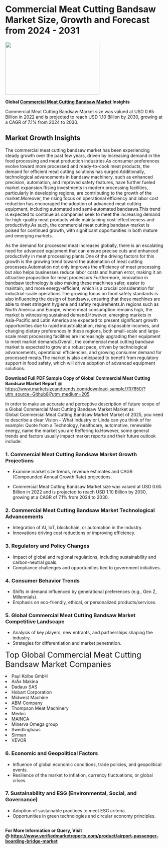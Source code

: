 <H1>Commercial Meat Cutting Bandsaw Market Size, Growth and Forecast from 2024 - 2031</H1><img class="aligncenter size-medium wp-image-584254" src="https://thirdeyenews.in/wp-content/uploads/2024/09/Global-Market-Research-300x168.jpeg" alt="" width="300" height="168" /><p><strong>Global&nbsp;<a href="https://www.marketsizeandtrends.com/download-sample/707850/?utm_source=Github8j?utm_medium=205">Commercial Meat Cutting Bandsaw Market</a> Insights</strong></p><p>Commercial Meat Cutting Bandsaw Market size was valued at USD 0.65 Billion in 2022 and is projected to reach USD 1.10 Billion by 2030, growing at a CAGR of 7.1% from 2024 to 2030.</p><p><h2>Market Growth Insights</h2> <p>The commercial meat cutting bandsaw market has been experiencing steady growth over the past few years, driven by increasing demand in the food processing and meat production industries.As consumer preferences evolve toward more processed and ready-to-cook meat products, the demand for efficient meat cutting solutions has surged.Additionally, technological advancements in bandsaw machinery, such as enhanced precision, automation, and improved safety features, have further fueled market expansion.Rising investments in modern processing facilities, particularly in developing regions, are contributing to the growth of the market.Moreover, the rising focus on operational efficiency and labor cost reduction has encouraged the adoption of advanced meat cutting equipment, including automated and semi-automated bandsaws.This trend is expected to continue as companies seek to meet the increasing demand for high-quality meat products while maintaining cost-effectiveness and productivity.As such, the commercial meat cutting bandsaw market is poised for continued growth, with significant opportunities in both mature and emerging markets.</p> <p>As the demand for processed meat increases globally, there is an escalating need for advanced equipment that can ensure precise cuts and enhanced productivity in meat processing plants.One of the driving factors for this growth is the growing trend toward the automation of meat cutting processes.Automation not only improves the efficiency of meat processing but also helps businesses reduce labor costs and human error, making it an attractive proposition for meat processors.Furthermore, innovation in bandsaw technology is also making these machines safer, easier to maintain, and more energy-efficient, which is a crucial consideration for industrial-scale operations.The growing focus on food safety standards is also influencing the design of bandsaws, ensuring that these machines are able to meet stringent hygiene and safety requirements.In regions such as North America and Europe, where meat consumption remains high, the market is witnessing sustained demand.However, emerging markets in Asia-Pacific and Latin America are expected to present significant growth opportunities due to rapid industrialization, rising disposable incomes, and changing dietary preferences.In these regions, both small-scale and large-scale meat processing facilities are increasingly upgrading their equipment to meet market demands.Overall, the commercial meat cutting bandsaw market is expected to grow at a robust pace, driven by technological advancements, operational efficiencies, and growing consumer demand for processed meats.The market is also anticipated to benefit from regulatory support in food safety, which will drive adoption of advanced equipment solutions.</p> <p><span class=""><strong>Download Full PDF Sample Copy of Global Commercial Meat Cutting Bandsaw Market Report</strong> @ <a href="https://www.marketsizeandtrends.com/download-sample/707850/?utm_source=Github8j?utm_medium=205" target="_blank">https://www.marketsizeandtrends.com/download-sample/707850/?utm_source=Github8j?utm_medium=205</a></span></p><p>In order to make an accurate and perceptive description of future scope of a Global&nbsp;Commercial Meat Cutting Bandsaw Market Market as Global&nbsp;Commercial Meat Cutting Bandsaw Market Market of 2025, you need to describe a clear Vision &ndash; What Industry or Linda can you think of for example: Quote from a Technology, healthcare, automotive, renewable energy, name the market you are Reffering to.However, some general trends and factors usually impact market reports and their future outlook include:</p><h3>1.&nbsp;<strong>Commercial Meat Cutting Bandsaw Market Growth Projections</strong></h3><ul><li>Examine market size trends, revenue estimates and CAGR (Compounded Annual Growth Rate) projections.</li><li><p>Commercial Meat Cutting Bandsaw Market size was valued at USD 0.65 Billion in 2022 and is projected to reach USD 1.10 Billion by 2030, growing at a CAGR of 7.1% from 2024 to 2030.</p></li></ul><h3>2.&nbsp;<strong>Commercial Meat Cutting Bandsaw Market Technological Advancements</strong></h3><ul><li>Integration of AI, IoT, blockchain, or automation in the industry.</li><li>Innovations driving cost reductions or improving efficiency.</li></ul><h3>3.&nbsp;<strong>Regulatory and Policy Changes</strong></h3><ul><li>Impact of global and regional regulations, including sustainability and carbon-neutral goals.</li><li>Compliance challenges and opportunities tied to government initiatives.</li></ul><h3>4.&nbsp;<strong>Consumer Behavior Trends</strong></h3><ul><li>Shifts in demand influenced by generational preferences (e.g., Gen Z, Millennials).</li><li>Emphasis on eco-friendly, ethical, or personalized products/services.</li></ul><h3>5.&nbsp;<strong>Global Commercial Meat Cutting Bandsaw Market Competitive Landscape</strong></h3><ul><li>Analysis of key players, new entrants, and partnerships shaping the industry.</li><li>Strategies for differentiation and market penetration.</li></ul><p data-pm-slice="1 1 []"><span style="color: inherit; font-family: inherit; font-size: 25px;">Top Global Commercial Meat Cutting Bandsaw Market Companies</span></p><div class="" data-test-id=""><p><li>Paul Kolbe GmbH</li><li> ArÄ± Makina</li><li> Dadaux SAS</li><li> Hobart Corporation</li><li> Midwest Machine</li><li> ABM Company</li><li> Thompson Meat Machinery</li><li> Medoc</li><li> MAINCA</li><li> Minerva Omega group</li><li> Swedlinghaus</li><li> Sirman</li><li> VEVOR</li></p></div><h3>6.&nbsp;<strong>Economic and Geopolitical Factors</strong></h3><ul><li>Influence of global economic conditions, trade policies, and geopolitical events.</li><li>Resilience of the market to inflation, currency fluctuations, or global crises.</li></ul><h3>7.&nbsp;<strong>Sustainability and ESG (Environmental, Social, and Governance)</strong></h3><ul><li>Adoption of sustainable practices to meet ESG criteria.</li><li>Opportunities in green technologies and circular economy principles.</li></ul><h2><strong style="font-size: 14px;">For More Information or Query, Visit @&nbsp;</strong><a style="background-color: #ffffff; font-size: 14px;" href="https://www.marketsizeandtrends.com/report/commercial-meat-cutting-bandsaw-market/" target="_blank">https://www.verifiedmarketreports.com/product/airport-passenger-boarding-bridge-market</a></h2>